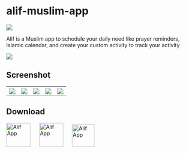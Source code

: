 # alif-muslim-app

<img src="https://user-images.githubusercontent.com/32610660/162788603-662e4736-76c8-40ae-91aa-3a20c07f36bc.svg" />

Alif is a Muslim app to schedule your daily need like prayer reminders, Islamic calendar, and create your custom activity to track your activity

<img src="https://user-images.githubusercontent.com/32610660/162801604-9ae8d7f9-2151-4864-a71b-60591454be58.png"/>

## Screenshot
<table style="width:100%">
  <tr>
    <th><img src="https://user-images.githubusercontent.com/32610660/162801769-15823ca6-9ac7-4976-8a3e-280aacfa16ed.png"/></th>
    <th><img src="https://user-images.githubusercontent.com/32610660/162801816-a27d08c2-14fe-429e-9beb-8db0d229f399.png"/></th>
    <th><img src="https://user-images.githubusercontent.com/32610660/162801850-0908fdad-4db4-493b-a92d-ee3fe6198a5e.png"/></th>
    <th><img src="https://user-images.githubusercontent.com/32610660/162801861-d2288f2f-d03d-4f35-90b9-9b56e14bf6ff.png"/></th>
    <th><img src="https://user-images.githubusercontent.com/32610660/162801865-382b04c5-8db8-4424-8774-0f1e6841f5ca.png"/></th>
  </tr>
</table>

## Download
<a href="https://appdistribution.firebase.dev/i/63888a80223193c3"><img src="https://www.gstatic.com/alkali/eba17e954431c80b7b31125928f3379476ee4934.png" title="Alif App" width="64" height="64" /></a>&nbsp;&nbsp;&nbsp;&nbsp;&nbsp; <a href="https://github.com/derysudrajat/alif-muslim-app/tags"><img src="https://user-images.githubusercontent.com/32610660/162803122-3817839a-f58a-49b4-883d-5feb4ee7316f.png" title="Alif App" width="64" height="64" /></a>&nbsp;&nbsp;&nbsp;&nbsp;&nbsp; <a href="https://drive.google.com/drive/folders/1IB8G6K1rUMQzoG4azotPujIlvsj3wqc5?usp=sharing"><img src="https://user-images.githubusercontent.com/32610660/162807457-84acad9d-cd36-4911-98c5-1c1cb03cb873.png" title="Alif App" height="60" /></a>
